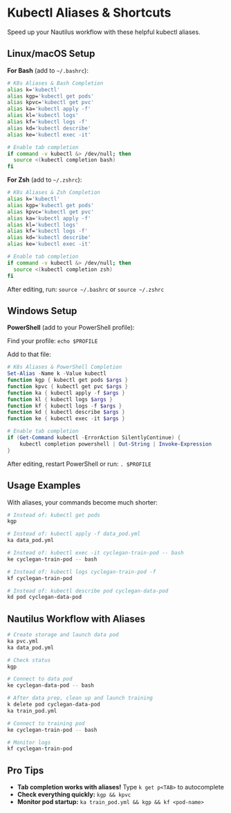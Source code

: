 # Kubectl Aliases & Shortcuts

Speed up your Nautilus workflow with these helpful kubectl aliases.

## Linux/macOS Setup

**For Bash** (add to `~/.bashrc`):
```bash
# K8s Aliases & Bash Completion
alias k='kubectl'
alias kgp='kubectl get pods'
alias kpvc='kubectl get pvc'
alias ka='kubectl apply -f'
alias kl='kubectl logs'
alias kf='kubectl logs -f'
alias kd='kubectl describe'
alias ke='kubectl exec -it'

# Enable tab completion
if command -v kubectl &> /dev/null; then
  source <(kubectl completion bash)
fi
```

**For Zsh** (add to `~/.zshrc`):
```bash
# K8s Aliases & Zsh Completion  
alias k='kubectl'
alias kgp='kubectl get pods'
alias kpvc='kubectl get pvc'
alias ka='kubectl apply -f'
alias kl='kubectl logs'
alias kf='kubectl logs -f'
alias kd='kubectl describe'
alias ke='kubectl exec -it'

# Enable tab completion
if command -v kubectl &> /dev/null; then
  source <(kubectl completion zsh)
fi
```

After editing, run: `source ~/.bashrc` or `source ~/.zshrc`

## Windows Setup

**PowerShell** (add to your PowerShell profile):

Find your profile: `echo $PROFILE`

Add to that file:
```powershell
# K8s Aliases & PowerShell Completion
Set-Alias -Name k -Value kubectl
function kgp { kubectl get pods $args }
function kpvc { kubectl get pvc $args }
function ka { kubectl apply -f $args }
function kl { kubectl logs $args }
function kf { kubectl logs -f $args }
function kd { kubectl describe $args }
function ke { kubectl exec -it $args }

# Enable tab completion
if (Get-Command kubectl -ErrorAction SilentlyContinue) {
    kubectl completion powershell | Out-String | Invoke-Expression
}
```

After editing, restart PowerShell or run: `. $PROFILE`

## Usage Examples

With aliases, your commands become much shorter:

```bash
# Instead of: kubectl get pods
kgp

# Instead of: kubectl apply -f data_pod.yml  
ka data_pod.yml

# Instead of: kubectl exec -it cyclegan-train-pod -- bash
ke cyclegan-train-pod -- bash

# Instead of: kubectl logs cyclegan-train-pod -f
kf cyclegan-train-pod

# Instead of: kubectl describe pod cyclegan-data-pod
kd pod cyclegan-data-pod
```

## Nautilus Workflow with Aliases

```bash
# Create storage and launch data pod
ka pvc.yml
ka data_pod.yml

# Check status
kgp

# Connect to data pod
ke cyclegan-data-pod -- bash

# After data prep, clean up and launch training
k delete pod cyclegan-data-pod
ka train_pod.yml

# Connect to training pod
ke cyclegan-train-pod -- bash

# Monitor logs
kf cyclegan-train-pod
```

## Pro Tips

- **Tab completion works with aliases!** Type `k get p<TAB>` to autocomplete
- **Check everything quickly:** `kgp && kpvc`
- **Monitor pod startup:** `ka train_pod.yml && kgp && kf <pod-name>`